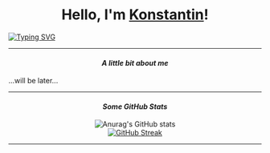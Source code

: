 <h1 align="center">Hello, I'm 
  <a href="https://t.me/KNST_XXX" target="_blank">Konstantin</a>!
</h1>
<a href="https://git.io/typing-svg"><img src="https://readme-typing-svg.herokuapp.com?font=Segoe+UI&weight=300&size=20&duration=3000&pause=1000&color=F7F7F7&background=FFFFFF00&repeat=false&random=false&width=1000&height=30&center=true&lines=Junior+Python+backend-developer+with+petroleum+engineering+specialization" alt="Typing SVG" /></a>
<hr>
<h4 align="center"><i>A little bit about me</i></h4>
...will be later...
<hr>
<h4 align="center"><i>Some GitHub Stats</i></h4>
<div align="center">
  <img src="https://github-readme-stats.vercel.app/api?username=Knstxx&show_icons=true&theme=highcontrast" alt="Anurag's GitHub stats" />
</div>
<div align="center">
  <a href="https://git.io/streak-stats">
    <img src="https://streak-stats.demolab.com/?user=Knstxx&theme=merko" alt="GitHub Streak" />
  </a>
</div>
<hr>

